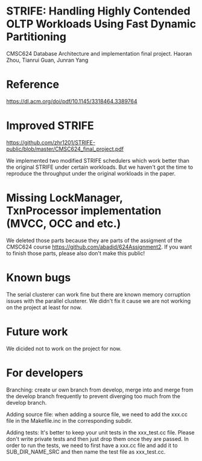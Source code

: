 # STRIFE: Handling Highly Contended OLTP Workloads Using Fast Dynamic Partitioning
CMSC624 Database Architecture and implementation final project. Haoran Zhou, Tianrui Guan, Junran Yang

# Reference
https://dl.acm.org/doi/pdf/10.1145/3318464.3389764

# Improved STRIFE
https://github.com/zhr1201/STRIFE-public/blob/master/CMSC624_final_project.pdf

We implemented two modified STRIFE schedulers which work better than the original STRIFE under certain workloads. But we haven't got the time to reproduce the throughput under the original workloads in the paper.

# Missing LockManager, TxnProcessor implementation (MVCC, OCC and etc.)
We deleted those parts because they are parts of the assigment of the CMSC624 course https://github.com/abadid/624Assignment2. If you want to finish those parts, please also don't make this public!

# Known bugs
The serial clusterer can work fine but there are known memory corruption issues with the parallel clusterer. We didn't fix it cause we are not working on the project at least for now.

# Future work
We dicided not to work on the project for now.

# For developers
Branching: create ur own branch from develop, merge into and merge from the develop branch frequently to prevent diverging too much from the develop branch.

Adding source file: when adding a source file, we need to add the xxx.cc file in the Makefile.inc in the corresponding subdir.

Adding tests: It's better to keep your unit tests in the xxx_test.cc file. Please don't write private tests and then just drop them once they are passed. In order to run the tests, we need to first have a xxx.cc file and add it to SUB_DIR_NAME_SRC and then name the test file as xxx_test.cc.
